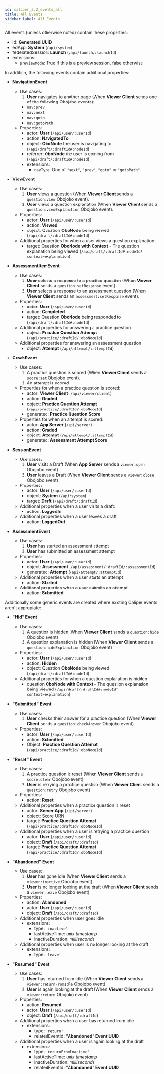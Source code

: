 ```yaml
---
id: caliper_3.2_events_all
title: All Events
sidebar_label: All Events
---
```


All events (unless otherwise noted) contain these properties:

* id: **Generated UUID**
* edApp: **System** (`/api/system`)
* federatedSession: **Launch** (`/api/launch/:launchId`)
* extensions:
  * `previewMode`: True if this is a preview session, false otherwise

In addition, the following events contain additional properties:

* **NavigationEvent**

  * Use cases:
    1.  **User** navigates to another page (When **Viewer Client** sends one of the following Obojobo events):
    * `nav:prev`
    * `nav:next`
    * `nav:goto`
    * `nav:gotoPath`
  * Properties:
    * actor: **User** (`/api/user/:userId`)
    * action: **NavigatedTo**
    * object: **OboNode** the user is navigating to (`/api/draft/:draftId#:nodeId`)
    * referrer: **OboNode** the user is coming from (`/api/draft/:draftId#:nodeId`)
    * extensions:
      * `navType`: One of `"next"`, `"prev"`, `"goto"` or `"gotoPath"`

* **ViewEvent**

  * Use cases:
    1.  **User** views a question (When **Viewer Client** sends a `question:view` Obojobo event).
    1.  **User** views a question explanation (When **Viewer Client** sends a `question:viewExplanation` Obojobo event).
  * Properties:
    * actor: **User** (`/api/user/:userId`)
    * action: **Viewed**
    * object: Question **OboNode** being viewed (`/api/draft/:draftId#:nodeId`)
  * Additional properties for when a user views a question explanation:
    * target: Question **OboNode with Context** - The question explanation being viewed (`/api/draft/:draftId#:nodeId?context=explanation`)

* **AssessmentItemEvent**

  * Use cases:
    1.  **User** selects a response to a practice question (When **Viewer Client** sends a `question:setResponse` event).
    2.  **User** selects a response to an assessment question (When **Viewer Client** sends an `assessment:setResponse` event).
  * Properties:
    * actor: **User** (`/api/user/:userId`)
    * action: **Completed**
    * target: Question **OboNode** being responded to (`/api/draft/:draftId#:nodeId`)
  * Additional properties for answering a practice question
    * object: **Practice Question Attempt** (`/api/practice/:draftId/:oboNodeId`)
  * Additional properties for answering an assessment question
    * object: **Attempt** (`/api/attempt/:attemptId`)

* **GradeEvent**

  * Use cases:
    1.  A practice question is scored (When **Viewer Client** sends a `score:set` Obojobo event).
    1.  An attempt is scored
  * Properties for when a practice question is scored:
    * actor: **Viewer Client** (`/api/viewer/client`)
    * action: **Graded**
    * object: **Practice Question Attempt** (`/api/practice/:draftId/:oboNodeId`)
    * generated: **Practice Question Score**
  * Properties for when an attempt is scored:
    * actor: **App Server** (`/api/server`)
    * action: **Graded**
    * object: **Attempt** (`/api/attempt/:attemptId`)
    * generated: **Assessment Attempt Score**

* **SessionEvent**

  * Use cases:
    1.  **User** visits a Draft (When **App Server** sends a `viewer:open` Obojobo event)
    1.  **User** leaves a Draft (When **Viewer Client** sends a `viewer:close` Obojobo event)
  * Properties:
    * actor: **User** (`/api/user/:userId`)
    * object: **System** (`/api/system`)
    * target: **Draft** (`/api/draft/:draftId`)
  * Additional properties when a user visits a draft:
    * action: **LoggedIn**
  * Additional properties when a user leaves a draft:
    * action: **LoggedOut**

* **AssessmentEvent**
  * Use cases:
    1.  **User** has started an assessment attempt
    2.  **User** has submitted an assessment attempt
  * Properties:
    * actor: **User** (`/api/user/:userId`)
    * object: **Assessment** (`/api/assessment/:draftId/:assessmentId`)
    * generated: **Attempt** (`/api/attempt/:attemptId`)
  * Additional properties when a user starts an attempt
    * action: **Started**
  * Additional properties when a user submits an attempt
    * action: **Submitted**

Additionally some generic events are created where existing Caliper events aren't appropiate:

* **"Hid" Event**

  * Use cases:
    1.  A question is hidden (When **Viewer Client** sends a `question:hide` Obojobo event)
    2.  A question explanation is hidden (When **Viewer Client** sends a `question:hideExplanation` Obojobo event)
  * Properties:
    * actor: **User** (`/api/user/:userId`)
    * action: **Hidden**
    * object: Question **OboNode** being viewed (`/api/draft/:draftId#:nodeId`)
  * Additional properties for when a question explanation is hidden
    * question **OboNode with Context** - The question explanation being viewed (`/api/draft/:draftId#:nodeId?context=explanation`)

* **"Submitted" Event**

  * Use cases:
    1.  **User** checks their answer for a practice question (When **Viewer Client** sends a `question:checkAnswer` Obojobo event)
  * Properties:
    * actor: **User** (`/api/user/:userId`)
    * action: **Submitted**
    * Object: **Practice Question Attempt** (`/api/practice/:draftId/:oboNodeId`)

* **"Reset" Event**

  * Use cases:
    1.  A practice question is reset (When **Viewer Client** sends a `score:clear` Obojobo event)
    2.  **User** is retrying a practice question (When **Viewer Client** sends a `question:retry` Obojobo event)
  * Properties:
    * action: **Reset**
  * Additional properties when a practice question is reset
    * actor: **Server App** (`/api/server`)
    * object: Score URN
    * target: **Practice Question Attempt** (`/api/practice/:draftId/:oboNodeId`)
  * Additional properties when a user is retrying a practice question
    * actor: **User** (`/api/user/:userId`)
    * object: **Draft** (`/api/draft/:draftId`)
    * target: **Practice Question Attempt** (`/api/practice/:draftId/:oboNodeId`)

* **"Abandoned" Event**

  * Use cases:
    1.  **User** has gone idle (When **Viewer Client** sends a `viewer:inactive` Obojobo event)
    2.  **User** is no longer looking at the draft (When **Viewer Client** sends a `viewer:leave` Obojobo event)
  * Properties:
    * action: **Abandoned**
    * actor: **User** (`/api/user/:userId`)
    * object: **Draft** (`/api/draft/:draftId`)
  * Additional properties when user goes idle
    * extensions:
      * type: `'inactive'`
      * lastActiveTime: _unix timestamp_
      * inactiveDuration: _milliseconds_
  * Additional properties when user is no longer looking at the draft
    * extensions:
      * type: `'leave'`

* **"Resumed" Event**
  * Use cases:
    1.  **User** has returned from idle (When **Viewer Client** sends a `viewer:returnFromIdle` Obojobo event)
    2.  **User** is again looking at the draft (When **Viewer Client** sends a `viewer:return` Obojobo event)
  * Properties:
    * action: **Resumed**
    * actor: **User** (`/api/user/:userId`)
    * object: **Draft** (`/api/draft/:draftId`)
  * Additional properties when a user has returned from idle
    * extensions:
      * type: `'return'`
      * relatedEventId: **"Abandoned" Event UUID**
  * Additional properties when a user is again looking at the draft
    * extensions:
      * type: `'returnFromInactive'`
      * lastActiveTime: _unix timestamp_
      * inactiveDuration: _milliseconds_
      * relatedEventId: **"Abandoned" Event UUID**
